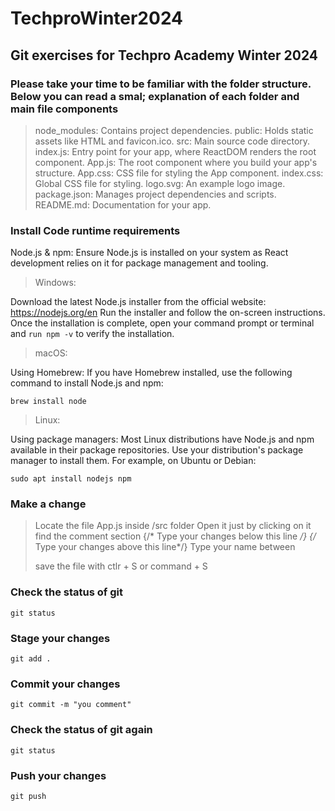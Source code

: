 # TechproWinter2024


## Git exercises for Techpro Academy Winter 2024 

### Please take your time to be familiar with the folder structure. Below you can read a smal; explanation of each folder and main file components

> node_modules: Contains project dependencies.
> public: Holds static assets like HTML and favicon.ico.
> src: Main source code directory.
> index.js: Entry point for your app, where ReactDOM renders the root component.
> App.js: The root component where you build your app's structure.
> App.css: CSS file for styling the App component.
> index.css: Global CSS file for styling.
> logo.svg: An example logo image.
> package.json: Manages project dependencies and scripts.
> README.md: Documentation for your app.


### Install Code runtime requirements 
Node.js & npm: Ensure Node.js is installed on your system as React development relies on it for package management and tooling. 

> Windows:

Download the latest Node.js installer from the official website: https://nodejs.org/en
Run the installer and follow the on-screen instructions.
Once the installation is complete, open your command prompt or terminal and `run npm -v` to verify the installation.

> macOS:

Using Homebrew: If you have Homebrew installed, use the following command to install Node.js and npm:

`brew install node`

> Linux:

Using package managers: Most Linux distributions have Node.js and npm available in their package repositories. Use your distribution's package manager to install them. For example, on Ubuntu or Debian:

`sudo apt install nodejs npm`

### Make a change

> Locate the file App.js inside /src folder
> Open it just by clicking on it
> find the comment section  {/* Type your changes below this line */} {/* Type your changes above this line*/}
> Type your name between <p>  <my name here>      </p>
> save the file with ctlr + S or command + S

### Check the status of git

`git status`

### Stage your changes 

`git add .`

### Commit your changes

`git commit -m "you comment"`

### Check the status of git again

`git status` 

### Push your changes

`git push`